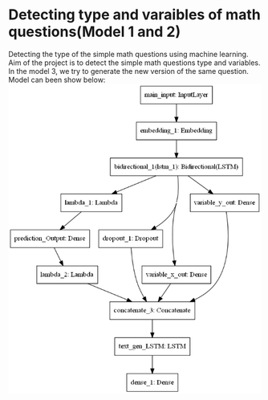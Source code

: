 # Detecting type and varaibles of math questions(Model 1 and 2)
Detecting the type of the simple math questions using machine learning. Aim of the project is to detect the simple math questions type and variables. In the model 3, we try to generate the new version of the same question. Model can been show below:
![alt text](https://github.com/AhmedMIS/ml1/blob/master/3.png)
